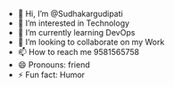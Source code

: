 - 👋 Hi, I’m @Sudhakargudipati
- 👀 I’m interested in Technology
- 🌱 I’m currently learning DevOps
- 💞️ I’m looking to collaborate on my Work
- 📫 How to reach me 9581565758
- 😄 Pronouns: friend
- ⚡ Fun fact: Humor

<!---
Sudhakargudipati/Sudhakargudipati is a ✨ special ✨ repository because its `README.md` (this file) appears on your GitHub profile.
You can click the Preview link to take a look at your changes.
--->
